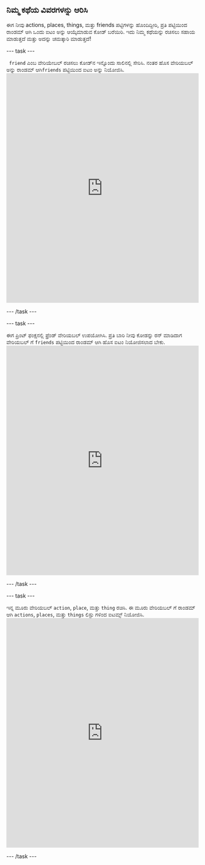 ## ನಿಮ್ಮ ಕಥೆಯ ವಿವರಗಳನ್ನು ಆರಿಸಿ

ಈಗ ನೀವು actions, places, things, ಮತ್ತು friends ಪಟ್ಟಿಗಳನ್ನು ಹೊಂದಿದ್ದೀರಿ, ಪ್ರತಿ ಪಟ್ಟಿಯಿಂದ ರಾಂಡಮ್ ಆಗಿ ಒಂದು ಐಟಂ ಅನ್ನು ಆಯ್ಕೆಮಾಡುವ ಕೋಡ್ ಬರೆಯಿರಿ. ಇದು ನಿಮ್ಮ ಕಥೆಯನ್ನು ರಚಿಸಲು ಸಹಾಯ ಮಾಡುತ್ತದೆ ಮತ್ತು ಅದನ್ನು ಚಮತ್ಕಾರಿ ಮಾಡುತ್ತದೆ!

\--- task \---

` friend` ಎಂಬ ವೇರಿಯೇಬಲ್ ರಚಿಸಲು ಕೋಡ್‌ನ ಇನ್ನೊಂದು ಸಾಲಿನಲ್ಲಿ ಸೇರಿಸಿ. ನಂತರ ಹೊಸ ವೇರಿಯಬಲ್ ಅನ್ನು ರಾಂಡಮ್ ಆಗಿ`friends` ಪಟ್ಟಿಯಿಂದ ಐಟಂ ಅನ್ನು ನಿಯೋಜಿಸಿ. <iframe src="https://trinket.io/embed/python/b3668ceb66" width="100%" height="600" frameborder="0" marginwidth="0" marginheight="0" allowfullscreen mark="crwd-mark"></iframe> 

\--- /task \---

\--- task \---

ಈಗ ಪ್ರಿಂಟ್ ಫಂಕ್ಷನಲ್ಲಿ ಫ್ರೆಂಡ್ ವೇರಿಯಬಲ್ ಉಪಯೋಗಿಸಿ. ಪ್ರತಿ ಬಾರಿ ನೀವು ಕೋಡನ್ನು ರನ್ ಮಾಡಿದಾಗ ವೇರಿಯಬಲ್ ಗೆ `friends` ಪಟ್ಟಿಯಿಂದ ರಾಂಡಮ್ ಆಗಿ ಹೊಸ ಐಟಂ ನಿಯೋಜಿಸಲಾದ ಬೇಕು. <iframe src="https://trinket.io/embed/python/cf0dfd81da" width="100%" height="600" frameborder="0" marginwidth="0" marginheight="0" allowfullscreen mark="crwd-mark"></iframe> 

\--- /task \---

\--- task \---

ಇನ್ನ ಮೂರು ವೇರಿಯಬಲ್ `action`, `place`, ಮತ್ತು `thing` ರಚಿಸಿ. ಈ ಮೂರು ವೇರಿಯಬಲ್ ಗೆ ರಾಂಡಮ್ ಆಗಿ `actions`, `places`, ಮತ್ತು `things` ಲಿಸ್ಟು ಗಳಿಂದ ಐಟಮ್ಸ್ ನಿಯೋಜಿಸಿ. <iframe src="https://trinket.io/embed/python/e6410121dd" width="100%" height="600" frameborder="0" marginwidth="0" marginheight="0" allowfullscreen mark="crwd-mark"></iframe> 

\--- /task \---
